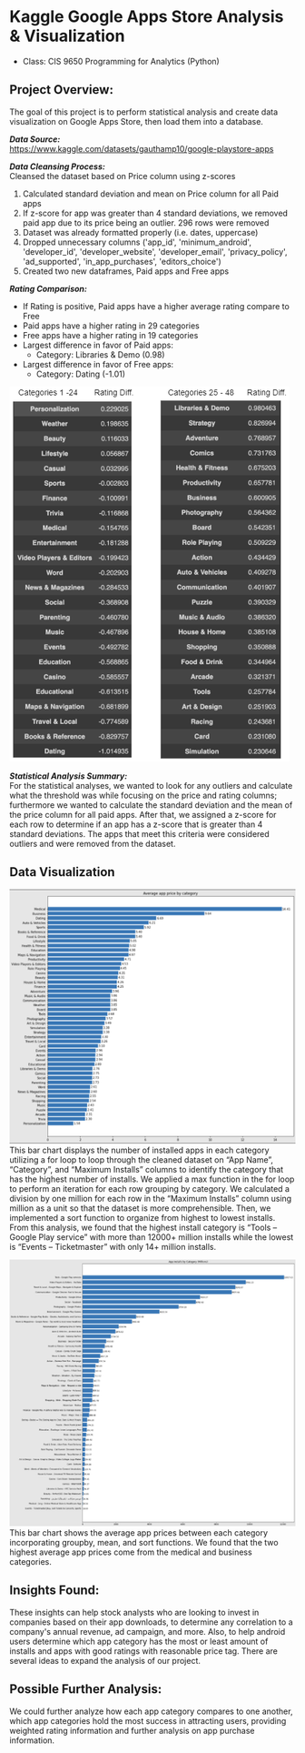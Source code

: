 # Kaggle Google Apps Store Analysis & Visualization
- Class: CIS 9650 Programming for Analytics (Python)

## Project Overview:
The goal of this project is to perform statistical analysis and create data visualization on Google Apps Store, then load them into a database.

***Data Source:*** <br>
https://www.kaggle.com/datasets/gauthamp10/google-playstore-apps

***Data Cleansing Process:*** <br>
Cleansed the dataset based on Price column using z-scores <br>
1. Calculated standard deviation and mean on Price column for all Paid apps <br>
2. If z-score for app was greater than 4 standard deviations, we removed paid app due to its price being an outlier. 296 rows were removed <br>
3. Dataset was already formatted properly (i.e. dates, uppercase) <br>
4. Dropped unnecessary columns ('app_id', 'minimum_android', 'developer_id', 'developer_website', 'developer_email', 'privacy_policy', 'ad_supported', 'in_app_purchases', 'editors_choice') <br>
5. Created two new dataframes, Paid apps and Free apps

***Rating Comparison:*** <br>
- If Rating is positive, Paid apps have a higher average rating compare to Free
- Paid apps have a higher rating in 29 categories
- Free apps have a higher rating in 19 categories
- Largest difference in favor of Paid apps:
  - Category: Libraries & Demo (0.98)
- Largest difference in favor of Free apps:
  - Category: Dating (-1.01)

![Alt text](https://github.com/Eddlee97/Kaggle-Google-Apps-Store-Analysis-Visualization/blob/ab0b566312b72c59e2660a6a09677ff270f2dcfc/Data%20Visualization/Apps%20Rating%20Diff%20(Free%20vs%20Paid).png)

***Statistical Analysis Summary:*** <br>
For the statistical analyses, we wanted to look for any outliers and calculate what the threshold was while focusing on the price and rating columns; furthermore we wanted to calculate the standard deviation and the mean of the price column for all paid apps. After that, we assigned a z-score for each row to determine if an app has a z-score that is greater than 4 standard deviations. The apps that meet this criteria were considered outliers and were removed from the dataset. 

## Data Visualization
![Alt text](https://github.com/Eddlee97/Kaggle-Google-Apps-Store-Analysis-Visualization/blob/d4aa3d873ce5c322f146b293adffe360bb036eb1/Data%20Visualization/Average%20app%20price%20by%20category.png)
This bar chart displays the number of installed apps in each category utilizing a for loop to loop through the cleaned dataset on “App Name”, “Category”, and “Maximum Installs” columns to identify the category that has the highest number of installs.  We applied a max function in the for loop to perform an iteration for each row grouping by category. We calculated a division by one million for each row in the “Maximum Installs” column using million as a unit so that the dataset is more comprehensible. Then, we implemented a sort function to organize from highest to lowest installs. From this analysis, we found that the highest install category is “Tools – Google Play service” with more than 12000+ million installs while the lowest is “Events – Ticketmaster” with only 14+ million installs.

![Alt text](https://github.com/Eddlee97/Kaggle-Google-Apps-Store-Analysis-Visualization/blob/d4aa3d873ce5c322f146b293adffe360bb036eb1/Data%20Visualization/App%20installs%20by%20category.png)
This bar chart shows the average app prices between each category incorporating groupby, mean, and sort functions. We found that the two highest average app prices come from the medical and business categories. 

## Insights Found:
These insights can help stock analysts who are looking to invest in companies based on their app downloads, to determine any correlation to a company's annual revenue, ad campaign, and more. Also, to help android users determine which app category has the most or least amount of installs and apps with good ratings with reasonable price tag. There are several ideas to expand the analysis of our project. 

## Possible Further Analysis:
We could further analyze how each app category compares to one another, which app categories hold the most success in attracting users, providing weighted rating information and further analysis on app purchase information.
